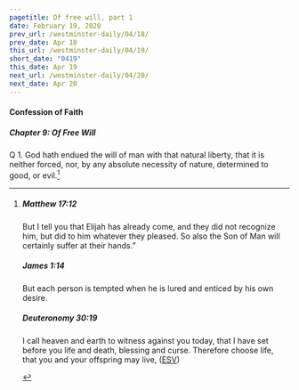 ```yaml
---
pagetitle: Of free will, part 1
date: February 19, 2020
prev_url: /westminster-daily/04/18/
prev_date: Apr 18
this_url: /westminster-daily/04/19/
short_date: "0419"
this_date: Apr 19
next_url: /westminster-daily/04/20/
next_date: Apr 20
---
```


#### Confession of Faith

##### Chapter 9: Of Free Will

<span class="q">Q 1.</span> God hath endued the will of man with that natural liberty, that it is neither forced, nor, by any absolute necessity of nature, determined to good, or evil.[^fnref:wcf1]

[^fnref:wcf1]: <div class="esv"><h5>Matthew 17:12</h5> <div class="esv-text"><p id="p40017012.01-1"><span class="woc">But I tell you that Elijah has already come, and they did not recognize him, but did to him whatever they pleased. So also the Son of Man will certainly suffer at their hands.&#8221;</span></p> </div><h5>James 1:14</h5> <div class="esv-text"><p id="p59001014.01-2">But each person is tempted when he is lured and enticed by his own desire.</p> </div><h5>Deuteronomy 30:19</h5> <div class="esv-text"><p id="p05030019.01-3">I call heaven and earth to witness against you today, that I have set before you life and death, blessing and curse. Therefore choose life, that you and your offspring may live,  (<a href="http://www.esv.org" class="copyright">ESV</a>)</p> </div> </div>

